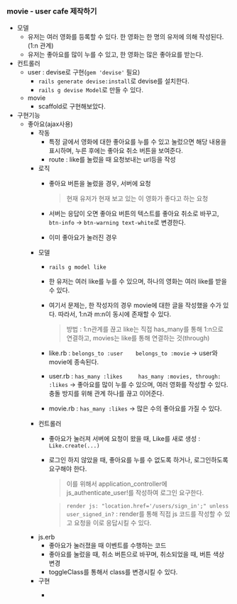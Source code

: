 ### movie - user cafe 제작하기
* 모델
    - 유저는 여러 영화를 등록할 수 있다. 한 영화는 한 명의 유저에 의해 작성된다.(1:n 관계)
    - 유저는 좋아요를 많이 누를 수 있고, 한 영화는 많은 좋아요를 받는다.
* 컨트롤러
    - user : devise로 구현(`gem 'devise'` 필요)
        - `rails generate devise:install`로 devise를 설치한다.
        - `rails g devise Model`로 만들 수 있다.
    - movie
        - scaffold로 구현해보았다.
* 구현기능
    - 좋아요(ajax사용)
        * 작동 
            - 특정 글에서 영화에 대한 좋아요를 누를 수 있고 눌렀으면 해당 내용을 표시하며, 누른 후에는 좋아요 취소 버튼을 보여준다.
            - route : like를 눌렀을 때 요청보내는 url등을 작성
        * 로직
            - 좋아요 버튼을 눌렀을 경우, 서버에 요청
                > 현재 유저가 현재 보고 있는 이 영화가 좋다고 하는 요청
            
            - 서버는 응답이 오면 좋아요 버튼의 텍스트를 좋아요 취소로 바꾸고, `btn-info` -> `btn-warning text-white`로 변경한다. 
            - 이미 좋아요가 눌러진 경우
        * 모델
            - `rails g model like`
            - 한 유저는 여러 like를 누를 수 있으며, 하나의 영화는 여러 like를 받을 수 있다.
            - 여기서 문제는, 한 작성자의 경우 movie에 대한 글을 작성했을 수가 있다. 따라서, 1:n과 m:n이 동시에 존재할 수 있다.
                > 방법 : 1:n관계를 끊고 like는 직접 has_many를 통해 1:n으로 연결하고, movies는 like를 통해 연결하는 것(through)
            
            - like.rb : `belongs_to :user    belongs_to :movie` -> user와 movie에 종속된다.
            - user.rb : `has_many :likes     has_many :movies, through: :likes` -> 좋아요를 많이 누를 수 있으며, 여러 영화를 작성할 수 있다. 충돌 방지를 위해 관계 하나를 끊고 이어준다.
            - movie.rb : `has_many :likes` -> 많은 수의 좋아요를 가질 수 있다.
        * 컨트롤러
            - 좋아요가 눌러져 서버에 요청이 왔을 때, Like를 새로 생성 : `Like.create(...)`
            - 로그인 하지 않았을 때, 좋아요를 누를 수 없도록 하거나, 로그인하도록 요구해야 한다.
                > 이를 위해서 application_controller에 js_authenticate_user!를 작성하여 로그인 요구한다.
                
                > `render js: "location.href='/users/sign_in';" unless user_signed_in?` : render를 통해 직접 js 코드를 작성할 수 있고 요청을 이로 응답시킬 수 있다.
        * js.erb
            - 좋아요가 눌러졌을 때 이벤트를 수행하는 코드
            - 좋아요를 눌렀을 때, 취소 버튼으로 바꾸며, 취소되었을 때, 버튼 색상 변경
            - toggleClass를 통해서 class를 변경시킬 수 있다.
        * 구현
            - <pre><code>
                <script type="text/javascript">
                    $(document).on('ready', function(){
                        $('.like').on('click', function(){
                            console.log("Like!!");
                            $.ajax({
                                url: '/likes/<%= @movie.id %>'
                            });
                        });
                        
                    });
                </script>
            </code></pre>